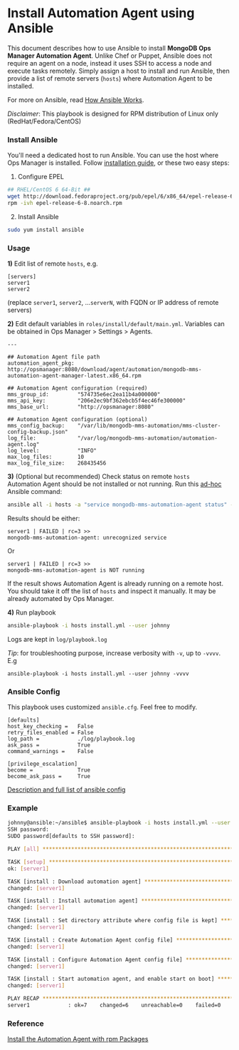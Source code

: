 # Install Automation Agent using Ansible

This document describes how to use Ansible to install **MongoDB Ops Manager Automation Agent**. Unlike Chef or Puppet, Ansible does not require an agent on a node, instead it uses SSH to access a node and execute tasks remotely. Simply assign a host to install and run Ansible, then provide a list of remote servers (`hosts`) where Automation Agent to be installed.

For more on Ansible, read [How Ansible Works](https://www.ansible.com/how-ansible-works).

*Disclaimer*: This playbook is designed for RPM distribution of Linux only (RedHat/Fedora/CentOS)

### Install Ansible

You'll need a dedicated host to run Ansible. You can use the host where Ops Manager is installed. Follow [installation guide](http://docs.ansible.com/ansible/intro_installation.html#latest-release-via-yum), or these two easy steps:

1) Configure EPEL
```bash
## RHEL/CentOS 6 64-Bit ##
wget http://download.fedoraproject.org/pub/epel/6/x86_64/epel-release-6-8.noarch.rpm
rpm -ivh epel-release-6-8.noarch.rpm
```
2) Install Ansible
```bash
sudo yum install ansible
```

### Usage

**1)** Edit list of remote `hosts`, e.g.
```
[servers]
server1
server2
```
(replace `server1`, `server2`, ...`serverN`, with FQDN or IP address of remote servers)

**2)** Edit default variables in `roles/install/default/main.yml`. Variables can be obtained in Ops Manager > Settings > Agents.
```
---

## Automation Agent file path
automation_agent_pkg: http://opsmanager:8080/download/agent/automation/mongodb-mms-automation-agent-manager-latest.x86_64.rpm

## Automation Agent configuration (required)
mms_group_id:         "574735e6ec2ea11b4a000000"
mms_api_key:          "206e2ec9bf362ebcb5f4ec46fe300000"
mms_base_url:         "http://opsmanager:8080"

## Automation Agent configuration (optional)
mms_config_backup:	  "/var/lib/mongodb-mms-automation/mms-cluster-config-backup.json"
log_file:             "/var/log/mongodb-mms-automation/automation-agent.log"
log_level:            "INFO"
max_log_files:        10
max_log_file_size:    268435456
```

**3)** (Optional but recommended) Check status on remote `hosts`  
Automation Agent should be not installed or not running. Run this [ad-hoc](http://docs.ansible.com/ansible/intro_adhoc.html) Ansible command:
```bash
ansible all -i hosts -a "service mongodb-mms-automation-agent status" --user johnny
```
Results should be either:
```
server1 | FAILED | rc=3 >>
mongodb-mms-automation-agent: unrecognized service
```
Or
```
server1 | FAILED | rc=3 >>
mongodb-mms-automation-agent is NOT running
```
If the result shows Automation Agent is already running on a remote host. You should take it off the list of `hosts` and inspect it manually. It may be already automated by Ops Manager.

**4)** Run playbook
```bash
ansible-playbook -i hosts install.yml --user johnny
```
Logs are kept in `log/playbook.log`  

*Tip*: for troubleshooting purpose, increase verbosity with `-v`, up to `-vvvv`. E.g
```
ansible-playbook -i hosts install.yml --user johnny -vvvv
```

### Ansible Config
This playbook uses customized `ansible.cfg`. Feel free to modify.
```
[defaults]
host_key_checking =   False
retry_files_enabled = False
log_path =            ./log/playbook.log
ask_pass =            True
command_warnings =    False

[privilege_escalation]
become =              True
become_ask_pass =     True
```
[Description and full list of ansible config](http://docs.ansible.com/ansible/intro_configuration.html)

### Example
```bash
johnny@ansible:~/ansible$ ansible-playbook -i hosts install.yml --user johnny
SSH password: 
SUDO password[defaults to SSH password]: 

PLAY [all] *********************************************************************

TASK [setup] *******************************************************************
ok: [server1]

TASK [install : Download automation agent] *************************************
changed: [server1]

TASK [install : Install automation agent] **************************************
changed: [server1]

TASK [install : Set directory attribute where config file is kept] *************
changed: [server1]

TASK [install : Create Automation Agent config file] ***************************
changed: [server1]

TASK [install : Configure Automation Agent config file] ************************
changed: [server1]

TASK [install : Start automation agent, and enable start on boot] **************
changed: [server1]

PLAY RECAP *********************************************************************
server1            : ok=7    changed=6    unreachable=0    failed=0   
```

### Reference
[Install the Automation Agent with rpm Packages](https://docs.cloud.mongodb.com/tutorial/install-automation-agent-with-rpm-package/)

